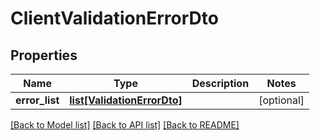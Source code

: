 # ClientValidationErrorDto

## Properties
Name | Type | Description | Notes
------------ | ------------- | ------------- | -------------
**error_list** | [**list[ValidationErrorDto]**](ValidationErrorDto.md) |  | [optional] 

[[Back to Model list]](../README.md#documentation-for-models) [[Back to API list]](../README.md#documentation-for-api-endpoints) [[Back to README]](../README.md)

